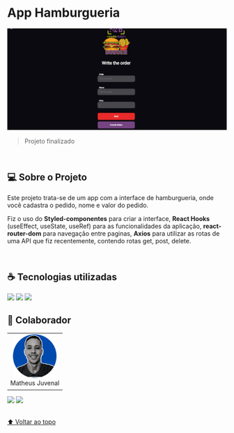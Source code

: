 # App Hamburgueria

<img src="./src/assets/print.gif" alt="Gif do projeto">


> Projeto finalizado 
<br>

## 💻 Sobre o Projeto

Este projeto trata-se de um app com a interface de hamburgueria, onde você cadastra o pedido, nome e valor do pedido.

Fiz o uso do <b>Styled-componentes</b> para criar a interface, <b>React Hooks</b> (useEffect, useState, useRef) para as funcionalidades da aplicação, <b>react-router-dom</b> para navegação entre paginas, <b>Axios</b> para utilizar as rotas de uma API que fiz recentemente, contendo rotas get, post, delete.

<br>


## ☕ Tecnologias utilizadas


<img src="https://img.shields.io/badge/JavaScript-F7DF1E?style=for-the-badge&logo=javascript&logoColor=black">
<img src="https://img.shields.io/badge/React-20232A?style=for-the-badge&logo=react&logoColor=61DAFB">
<img src="https://img.shields.io/badge/Node.js-43853D?style=for-the-badge&logo=node.js&logoColor=white">

<br>

## 💙 Colaborador

<table>
  <tr>
    <td align="center">
      <a href="#">
        <img src="./src/assets/Autor.png" width="100px;" alt="Foto de Matheus Juvenal no GitHub"/><br>
        <sub>
          <a >Matheus Juvenal</a>
        </sub>
      </a>
    </td>
  </tr>
</table>

<div>
 <a href="https://www.linkedin.com/in/matheus-juvenal-de-oliveira-379768237/" target="_blank"><img src="https://img.shields.io/badge/-LinkedIn-%230077B5?style=for-the-badge&logo=linkedin&logoColor=white" target="_blank"></a> 
<a href = "mailto:mathjuveoliveira@gmail.com"><img src="https://img.shields.io/badge/-Gmail-%23333?style=for-the-badge&logo=gmail&logoColor=white" target="_blank"></a>
</div>
<br>


[⬆ Voltar ao topo](#App-Hamburgueria)<br>
